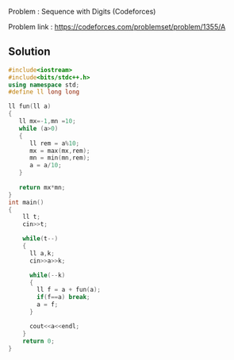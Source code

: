 
Problem : Sequence with Digits (Codeforces)

Problem link : https://codeforces.com/problemset/problem/1355/A

## Solution

```C++
#include<iostream>
#include<bits/stdc++.h>
using namespace std;
#define ll long long

ll fun(ll a)
{
   ll mx=-1,mn =10;
   while (a>0)
   {
      ll rem = a%10;
      mx = max(mx,rem);
      mn = min(mn,rem);
      a = a/10;
   }
   
   return mx*mn;
}
int main()
{
    ll t;
    cin>>t;

    while(t--)
    {
      ll a,k;
      cin>>a>>k;

      while(--k)
      {
        ll f = a + fun(a);
        if(f==a) break;
        a = f;
      }

      cout<<a<<endl;
    }
    return 0;
}
```

